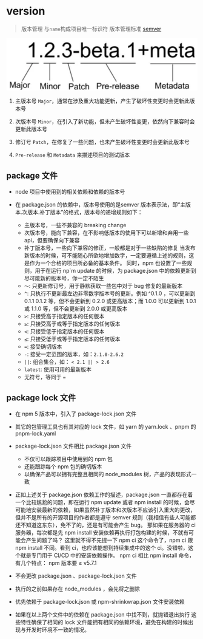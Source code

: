 # version

> 版本管理
> 与`name`构成项目唯一标识符
> 版本管理标准 [semver](https://semver.org/)

![](./__assets__/version-2022-11-12-13-36-07.png)

1. 主版本号 `Major`，通常在涉及重大功能更新，产生了破坏性变更时会更新此版本号

2. 次版本号 `Minor`，在引入了新功能，但未产生破坏性变更，依然向下兼容时会更新此版本号

3. 修订号 `Patch`，在修复了一些问题，也未产生破坏性变更时会更新此版本号

4. `Pre-release` 和 `Metadata` 来描述项目的测试版本

## package 文件

- node 项目中使用到的相关依赖和依赖的版本号

- 在 package.json 的依赖中，版本号使用的是semver 版本表示法，即“主版本.次版本.补丁版本”的格式，版本号的递增规则如下：

  - 主版本号，一些不兼容的 breaking change
  - 次版本号，能向下兼容，在不影响低版本的使用下可以新增和弃用一些 api，但要确保向下兼容
  - 补丁版本号，一些向下兼容的修正，一般都是对于一些缺陷的修复 当发布新版本的时候，可不能随心所欲地增加数字，一定要遵循上述的规则，这是作为一个合格的项目所必备的基本条件。 同时，npm 也设置了一些规则，用于在运行 np`m update 的时候，为 package.json 中的依赖更新到尽可能新的版本号，你一定不陌生
  - `～`: 只更新修订号，用于静默获取一些包中对于 bug 修复的最新版本
  - `^`: 只执行不更新最左边非零数字版本号的更新。例如 ^0.1.0 ，可以更新到 0.1.1 0.1.2 等，但不会更新到 0.2.0 或更高版本；而 1.0.0 可以更新到 1.0.1 或 1.1.0 等，但不会更新到 2.0.0 或更高版本
  - `>`: 只接受高于指定版本的任何版本
  - `≥`: 只接受高于或等于指定版本的任何版本
  - `<`: 只接受低于指定版本的任何版本
  - `≤`: 只接受低于或等于指定版本的任何版本
  - `=`: 接受确切版本
  - `-`: 接受一定范围的版本，如：`2.1.0-2.6.2`
  - `||`: 组合集合，如： `< 2.1 || > 2.6`
  - `latest`: 使用可用的最新版本
  - 无符号，等同于 `=`

## package lock 文件

- 在 npm 5 版本中，引入了 package-lock.json 文件
- 其它的包管理工具也有其对应的 lock 文件，如 yarn 的 yarn.lock 、pnpm 的 pnpm-lock.yaml
- package-lock.json 文件相比 package.json 文件
  - 不仅可以跟踪项目中使用到的 npm 包
  - 还能跟踪每个 npm 包的确切版本
  - 以确保产品可以拥有完整且相同的 node_modules 树，产品的表现形式一致
- 正如上述关于 package.json 依赖工作的描述，package.json 一直都存在着一个比较尴尬的问题，即在运行 npm update 或者 npm install 的时候，会尽可能地安装最新的依赖，如果虽然补丁版本和次版本不应该引入重大的更改，但并不是所有的开源项目的作者都是遵守 semver 规则（我相信有些人可能都还不知道这东东），免不了的，还是有可能会产生 bug。 那如果在服务器的 ci 服务器，每次都是先 npm install 安装依赖再执行打包构建的时候，不就有可能会产生问题了吗？ 这里就不得不先提一下 npm ci 这个命令了，npm ci 跟 npm install 不同。看到 ci，也应该能想到持续集成中的这个 ci。没错啦，这个就是专门用于 CI/CD 中的安装依赖操作。
 npm ci 相比 npm install 命令，有几个特点： npm 版本要 ≥ v5.7.1

- 不会更改 package.json 、package-lock.json 文件
- 执行的之前如果存在 node_modules ，会先将之删除
- 优先依赖于 package-lock.json 或 npm-shrinkwrap.json 文件安装依赖
- 如果在以上两个文件中的依赖在 package.json 中找不到，就抛错退出执行 这些特性确保了相同的 lock 文件能拥有相同的依赖环境，避免在构建的时候出现与开发时环境不一致的情况。
